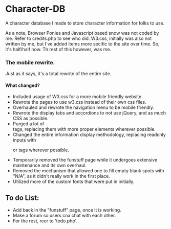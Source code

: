 # Character-DB

A character database I made to store character information for folks to use.

As a note, Browser Ponies and Javascript based snow was not coded by me. Refer to credits.php to see who did.
W3.css, initially was also not written by me, but I've added items more secific to the site over time.
So, it's half/half now.
Th rest of this however, was me. 


### The mobile rewrite.
Just as it says, it's a total rewrite of the entire site.
#### What changed? 
- Included usage of W3.css for a more mobile friendly website.
- Rewrote the pages to use w3.css instead of their own css files.
- Overhauled and rewrote the navigation menu to be mobile friendly.
- Rewrote the display tabs and accordions to not use jQuery, and as much CSS as possible.
- Purged a lot of <div> tags, replacing them with more proper elements wherever possible.
- Changed the entire information display methodology, replacing readonly inputs with <p> or <span> tags wherever possible.
- Temporarily removed the funstuff page while it undergoes extensive maintenance and its own overhaul.
- Removed the mechanism that allowed one to fill empty blank spots with "N/A", as it didn't really work in the first place.
- Utilized more of the custom fonts that were put in initially. 
 
 ## To do List:
 - Add back in the "funstuff" page, once it is working. 
 - Make a forum so users cna chat with each other. 
 - For the rest, reer to 'todo.php'.
